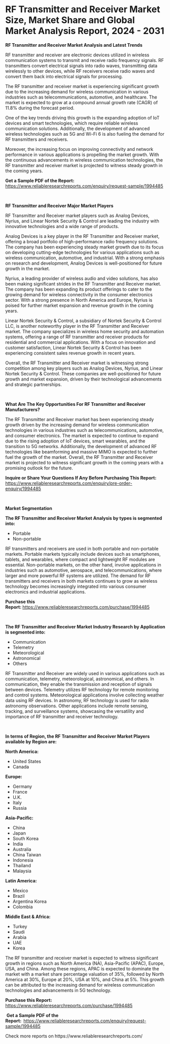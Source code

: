 <p><h1>RF Transmitter and Receiver Market Size, Market Share and Global Market Analysis Report, 2024 - 2031</h1></p><p><strong>RF Transmitter and Receiver Market Analysis and Latest Trends</strong></p>
<p><p>RF transmitter and receiver are electronic devices utilized in wireless communication systems to transmit and receive radio frequency signals. RF transmitters convert electrical signals into radio waves, transmitting data wirelessly to other devices, while RF receivers receive radio waves and convert them back into electrical signals for processing.</p><p>The RF transmitter and receiver market is experiencing significant growth due to the increasing demand for wireless communication in various industries such as telecommunications, automotive, and healthcare. The market is expected to grow at a compound annual growth rate (CAGR) of 11.8% during the forecast period.</p><p>One of the key trends driving this growth is the expanding adoption of IoT devices and smart technologies, which require reliable wireless communication solutions. Additionally, the development of advanced wireless technologies such as 5G and Wi-Fi 6 is also fueling the demand for RF transmitters and receivers.</p><p>Moreover, the increasing focus on improving connectivity and network performance in various applications is propelling the market growth. With the continuous advancements in wireless communication technologies, the RF transmitter and receiver market is projected to witness steady growth in the coming years.</p></p>
<p><strong>Get a Sample PDF of the Report:&nbsp;</strong> <a href="https://www.reliableresearchreports.com/enquiry/request-sample/1994485">https://www.reliableresearchreports.com/enquiry/request-sample/1994485</a></p>
<p>&nbsp;</p>
<p><strong>RF Transmitter and Receiver Major Market Players</strong></p>
<p><p>RF Transmitter and Receiver market players such as Analog Devices, Nyrius, and Linear Nortek Security & Control are leading the industry with innovative technologies and a wide range of products.</p><p>Analog Devices is a key player in the RF Transmitter and Receiver market, offering a broad portfolio of high-performance radio frequency solutions. The company has been experiencing steady market growth due to its focus on developing cutting-edge technologies for various applications such as wireless communication, automotive, and industrial. With a strong emphasis on research and development, Analog Devices is well-positioned for future growth in the market.</p><p>Nyrius, a leading provider of wireless audio and video solutions, has also been making significant strides in the RF Transmitter and Receiver market. The company has been expanding its product offerings to cater to the growing demand for wireless connectivity in the consumer electronics sector. With a strong presence in North America and Europe, Nyrius is poised for further market expansion and revenue growth in the coming years.</p><p>Linear Nortek Security & Control, a subsidiary of Nortek Security & Control LLC, is another noteworthy player in the RF Transmitter and Receiver market. The company specializes in wireless home security and automation systems, offering a range of RF transmitter and receiver products for residential and commercial applications. With a focus on innovation and customer satisfaction, Linear Nortek Security & Control has been experiencing consistent sales revenue growth in recent years.</p><p>Overall, the RF Transmitter and Receiver market is witnessing strong competition among key players such as Analog Devices, Nyrius, and Linear Nortek Security & Control. These companies are well-positioned for future growth and market expansion, driven by their technological advancements and strategic partnerships.</p></p>
<p>&nbsp;</p>
<p><strong>What Are The Key Opportunities For RF Transmitter and Receiver Manufacturers?</strong></p>
<p><p>The RF Transmitter and Receiver market has been experiencing steady growth driven by the increasing demand for wireless communication technologies in various industries such as telecommunications, automotive, and consumer electronics. The market is expected to continue to expand due to the rising adoption of IoT devices, smart wearables, and the transition to 5G networks. Additionally, the development of advanced RF technologies like beamforming and massive MIMO is expected to further fuel the growth of the market. Overall, the RF Transmitter and Receiver market is projected to witness significant growth in the coming years with a promising outlook for the future.</p></p>
<p><strong>Inquire or Share Your Questions If Any Before Purchasing This Report:</strong> <a href="https://www.reliableresearchreports.com/enquiry/pre-order-enquiry/1994485">https://www.reliableresearchreports.com/enquiry/pre-order-enquiry/1994485</a></p>
<p>&nbsp;</p>
<p><strong>Market Segmentation</strong></p>
<p><strong>The RF Transmitter and Receiver Market Analysis by types is segmented into:</strong></p>
<p><ul><li>Portable</li><li>Non-portable</li></ul></p>
<p><p>RF transmitters and receivers are used in both portable and non-portable markets. Portable markets typically include devices such as smartphones, tablets, and wearables, where compact and lightweight RF modules are essential. Non-portable markets, on the other hand, involve applications in industries such as automotive, aerospace, and telecommunications, where larger and more powerful RF systems are utilized. The demand for RF transmitters and receivers in both markets continues to grow as wireless technology becomes increasingly integrated into various consumer electronics and industrial applications.</p></p>
<p><strong>Purchase this Report:&nbsp;</strong><a href="https://www.reliableresearchreports.com/purchase/1994485">https://www.reliableresearchreports.com/purchase/1994485</a></p>
<p>&nbsp;</p>
<p><strong>The RF Transmitter and Receiver Market Industry Research by Application is segmented into:</strong></p>
<p><ul><li>Communication</li><li>Telemetry</li><li>Meteorological</li><li>Astronomical</li><li>Others</li></ul></p>
<p><p>RF Transmitter and Receiver are widely used in various applications such as communication, telemetry, meteorological, astronomical, and others. In communication, they enable the transmission and reception of signals between devices. Telemetry utilizes RF technology for remote monitoring and control systems. Meteorological applications involve collecting weather data using RF devices. In astronomy, RF technology is used for radio astronomy observations. Other applications include remote sensing, tracking, and surveillance systems, showcasing the versatility and importance of RF transmitter and receiver technology.</p></p>
<p>&nbsp;</p>
<p><strong>In terms of Region, the RF Transmitter and Receiver Market Players available by Region are:</strong></p>
<p>
    <p> <strong> North America: </strong>
        <ul>
            <li>United States</li>
            <li>Canada</li>
        </ul>
        </p> 
    <p> <strong> Europe: </strong>
        <ul>
            <li>Germany</li>
            <li>France</li>
            <li>U.K.</li>
            <li>Italy</li>
            <li>Russia</li>
        </ul>
        </p> 
    <p> <strong> Asia-Pacific: </strong>
        <ul>
            <li>China</li>
            <li>Japan</li>
            <li>South Korea</li>
            <li>India</li>
            <li>Australia</li>
            <li>China Taiwan</li>
            <li>Indonesia</li>
            <li>Thailand</li>
            <li>Malaysia</li>
        </ul>
        </p> 
    <p> <strong> Latin America: </strong>
        <ul>
            <li>Mexico</li>
            <li>Brazil</li>
            <li>Argentina Korea</li>
            <li>Colombia</li>
        </ul>
        </p> 
    <p> <strong> Middle East & Africa: </strong>
        <ul>
            <li>Turkey</li>
            <li>Saudi</li>
            <li>Arabia</li>
            <li>UAE</li>
            <li>Korea</li>
        </ul>
    </p>
    </p>
<p><p>The RF transmitter and receiver market is expected to witness significant growth in regions such as North America (NA), Asia-Pacific (APAC), Europe, USA, and China. Among these regions, APAC is expected to dominate the market with a market share percentage valuation of 35%, followed by North America at 30%, Europe at 20%, USA at 10%, and China at 5%. This growth can be attributed to the increasing demand for wireless communication technologies and advancements in 5G technology.</p></p>
<p><strong>Purchase this Report: </strong><a href="https://www.reliableresearchreports.com/purchase/1994485">https://www.reliableresearchreports.com/purchase/1994485</a></p>
<p>&nbsp;<strong>Get a Sample PDF of the Report:&nbsp;&nbsp;</strong><a href="https://www.reliableresearchreports.com/enquiry/request-sample/1994485">https://www.reliableresearchreports.com/enquiry/request-sample/1994485</a></p>
<p><strong></strong></p>
<p>Check more reports on https://www.reliableresearchreports.com/</p>